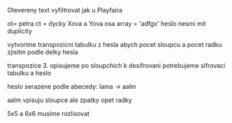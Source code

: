 Otevereny text vyfiltrovat jak u Playfaira

ot= petra 
ct = dycky Xova a Yova osa
array = 'adfgx'
heslo nesmi mit duplicity

vytvorime transpozicni tabulku z hesla
abych   pocet sloupcu a pocet radku zjisitm podle delky hesla

transpozice 3. opisujeme po sloupchich
k desifrovani potrebujeme sifrovaci tabulku a heslo 

heslo serazene podle abecedy: lama -> aalm

aalm vpisuju sloupce ale zpatky opet radky

5x5 a 6x6 musime rozlisovat 
